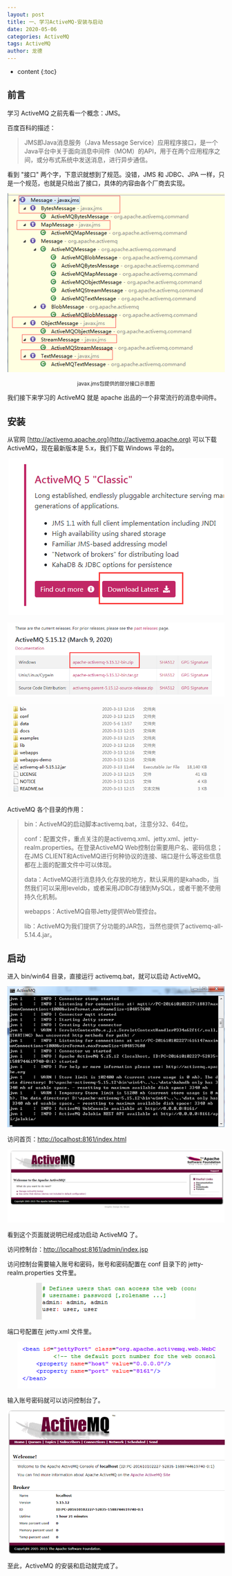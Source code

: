 ```yaml
---
layout: post
title: 一、学习ActiveMQ-安装与启动
date: 2020-05-06
categories: ActiveMQ
tags: ActiveMQ
author: 龙德
---
```


* content
{:toc}

## 前言

学习 ActiveMQ 之前先看一个概念：JMS。

百度百科的描述：

> JMS即Java消息服务（Java Message Service）应用程序接口，是一个Java平台中关于面向消息中间件（MOM）的API，用于在两个应用程序之间，或分布式系统中发送消息，进行异步通信。

看到 "接口" 两个字，下意识就想到了规范。没错，JMS 和 JDBC、JPA 一样，只是一个规范，也就是只给出了接口，具体的内容由各个厂商去实现。

<center>

![image](/assets/20200506143952.png)

<small>javax.jms包提供的部分接口示意图</small>

</center>

我们接下来学习的 ActiveMQ 就是 apache 出品的一个非常流行的消息中间件。

## 安装

从官网 [http://activemq.apache.org](http://activemq.apache.org) 可以下载 ActiveMQ，现在最新版本是 5.x，我们下载 Windows 平台的。

<center>

![image](/assets/20200506145007.png)

![image](/assets/20200506145043.png)

![image](/assets/20200506150402.png)

</center>

ActiveMQ 各个目录的作用：

> bin：ActiveMQ的启动脚本activemq.bat，注意分32、64位。
> 
> conf：配置文件，重点关注的是activemq.xml、jetty.xml、jetty-realm.properties。在登录ActiveMQ Web控制台需要用户名、密码信息；在JMS CLIENT和ActiveMQ进行何种协议的连接、端口是什么等这些信息都在上面的配置文件中可以体现。
> 
> data：ActiveMQ进行消息持久化存放的地方，默认采用的是kahadb，当然我们可以采用leveldb，或者采用JDBC存储到MySQL，或者干脆不使用持久化机制。
> 
> webapps：ActiveMQ自带Jetty提供Web管控台。
> 
> lib：ActiveMQ为我们提供了分功能的JAR包，当然也提供了activemq-all-5.14.4.jar。

## 启动

进入 bin/win64 目录，直接运行 activemq.bat，就可以启动 ActiveMQ。

<center>

![image](/assets/20200506151508.png)

</center>

访问首页：[http://localhost:8161/index.html](http://localhost:8161/index.html)

<center>

![image](/assets/20200506151657.png)

</center>

看到这个页面就说明已经成功启动 ActiveMQ 了。

访问控制台：[http://localhost:8161/admin/index.jsp](http://localhost:8161/admin/index.jsp)

访问控制台需要输入账号和密码，账号和密码配置在 conf 目录下的 jetty-realm.properties 文件里。

<center>

![image](/assets/20200506152709.png)

</center>

端口号配置在 jetty.xml 文件里。

<center>

![image](/assets/20200506152848.png)

</center>

输入账号密码就可以访问控制台了。

<center>

![image](/assets/20200506152957.png)

</center>

至此，ActiveMQ 的安装和启动就完成了。